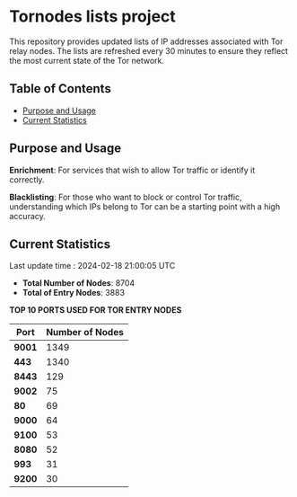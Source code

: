 # Tornodes lists project

This repository provides updated lists of IP addresses associated with Tor relay nodes. The lists are refreshed every 30 minutes to ensure they reflect the most current state of the Tor network.

## Table of Contents

- [Purpose and Usage](#purpose-and-usage)
- [Current Statistics](#current-statistics)


## Purpose and Usage

**Enrichment**: For services that wish to allow Tor traffic or identify it correctly.

**Blacklisting**: For those who want to block or control Tor traffic, understanding which IPs belong to Tor can be a starting point with a high accuracy.

## Current Statistics

Last update time : 2024-02-18 21:00:05 UTC

- **Total Number of Nodes**: 8704
- **Total of Entry Nodes**: 3883

**TOP 10 PORTS USED FOR TOR ENTRY NODES**

| **Port** | **Number of Nodes** |
|------|-----------------|
| **9001**   | 1349  |
| **443**   | 1340  |
| **8443**   | 129  |
| **9002**   | 75  |
| **80**   | 69  |
| **9000**   | 64  |
| **9100**   | 53  |
| **8080**   | 52  |
| **993**   | 31  |
| **9200**   | 30  |

